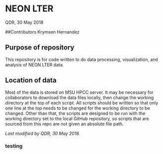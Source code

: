 # NEON LTER

QDR, 30 May 2018

##Contributors
Krymsen Hernandez

## Purpose of repository

This repository is for code written to do data processing, visualization, and analysis of NEON LTER data.

## Location of data

Most of the data is stored on MSU HPCC server. It may be necessary for collaborators to download the data files locally, then change the working directory at the top of each script.
All scripts should be written so that only one line at the top needs to be changed for the working directory to be changed. Other than that, the scripts are designed to be run with the working directory set to the local GitHub repository, so scripts that are sourced from this repo are not given an absolute file path.

*Last modified by QDR, 30 May 2018.*
### testing
